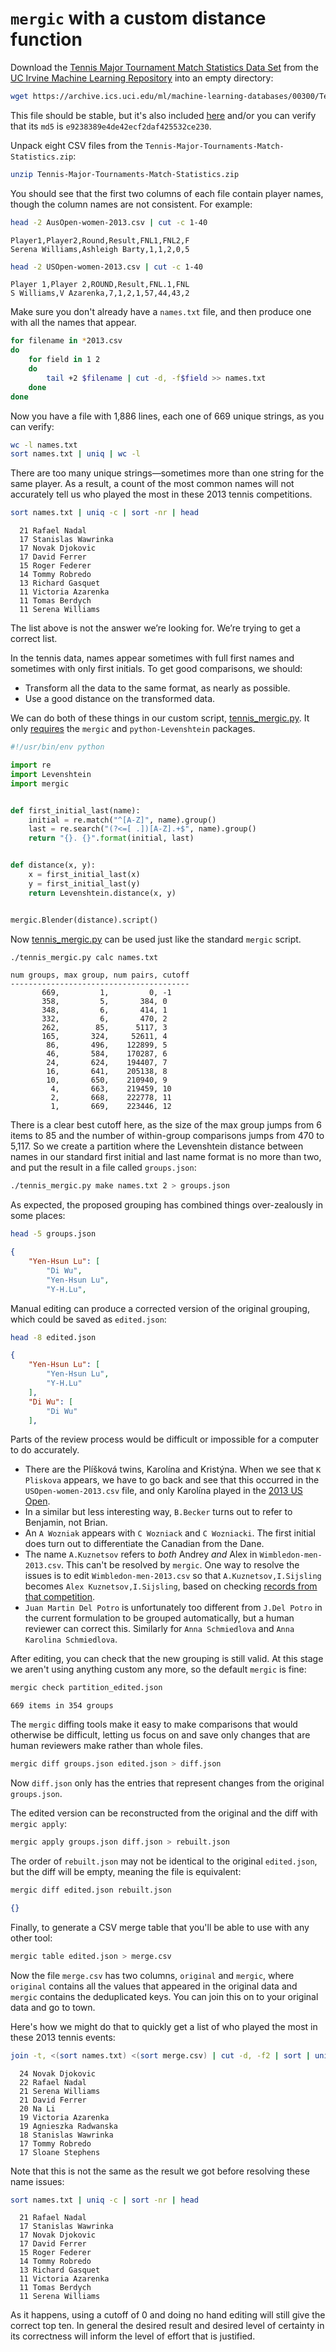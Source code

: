 # `mergic` with a custom distance function


Download the [Tennis Major Tournament Match Statistics Data Set](https://archive.ics.uci.edu/ml/datasets/Tennis+Major+Tournament+Match+Statistics) from the [UC Irvine Machine Learning Repository](https://archive.ics.uci.edu/ml/) into an empty directory:

```bash
wget https://archive.ics.uci.edu/ml/machine-learning-databases/00300/Tennis-Major-Tournaments-Match-Statistics.zip
```

This file should be stable, but it's also included [here](Tennis-Major-Tournaments-Match-Statistics.zip) and/or you can verify that its `md5` is `e9238389e4de42ecf2daf425532ce230`.


Unpack eight CSV files from the `Tennis-Major-Tournaments-Match-Statistics.zip`:

```bash
unzip Tennis-Major-Tournaments-Match-Statistics.zip
```


You should see that the first two columns of each file contain player names, though the column names are not consistent. For example:

```bash
head -2 AusOpen-women-2013.csv | cut -c 1-40
```

```text
Player1,Player2,Round,Result,FNL1,FNL2,F
Serena Williams,Ashleigh Barty,1,1,2,0,5
```

```bash
head -2 USOpen-women-2013.csv | cut -c 1-40
```

```text
Player 1,Player 2,ROUND,Result,FNL.1,FNL
S Williams,V Azarenka,7,1,2,1,57,44,43,2
```


Make sure you don't already have a `names.txt` file, and then produce one with all the names that appear.

```bash
for filename in *2013.csv
do
    for field in 1 2
    do
        tail +2 $filename | cut -d, -f$field >> names.txt
    done
done
```


Now you have a file with 1,886 lines, each one of 669 unique strings, as you can verify:

```bash
wc -l names.txt
sort names.txt | uniq | wc -l
```


There are too many unique strings—sometimes more than one string for the same player. As a result, a count of the most common names will not accurately tell us who played the most in these 2013 tennis competitions.


```bash
sort names.txt | uniq -c | sort -nr | head
```

```text
  21 Rafael Nadal
  17 Stanislas Wawrinka
  17 Novak Djokovic
  17 David Ferrer
  15 Roger Federer
  14 Tommy Robredo
  13 Richard Gasquet
  11 Victoria Azarenka
  11 Tomas Berdych
  11 Serena Williams
```

The list above is not the answer we’re looking for. We’re trying to get a correct list.


In the tennis data, names appear sometimes with full first names and sometimes with only first initials. To get good comparisons, we should:

 * Transform all the data to the same format, as nearly as possible.
 * Use a good distance on the transformed data.

We can do both of these things in our custom script, [tennis_mergic.py](tennis_mergic.py). It only [requires](requirements.txt) the `mergic` and `python-Levenshtein` packages.

```python
#!/usr/bin/env python

import re
import Levenshtein
import mergic


def first_initial_last(name):
    initial = re.match("^[A-Z]", name).group()
    last = re.search("(?<=[ .])[A-Z].+$", name).group()
    return "{}. {}".format(initial, last)


def distance(x, y):
    x = first_initial_last(x)
    y = first_initial_last(y)
    return Levenshtein.distance(x, y)


mergic.Blender(distance).script()
```


Now [tennis_mergic.py](tennis_mergic.py) can be used just like the standard `mergic` script.

```bash
./tennis_mergic.py calc names.txt
```

```text
num groups, max group, num pairs, cutoff
----------------------------------------
       669,         1,         0, -1
       358,         5,       384, 0
       348,         6,       414, 1
       332,         6,       470, 2
       262,        85,      5117, 3
       165,       324,     52611, 4
        86,       496,    122899, 5
        46,       584,    170287, 6
        24,       624,    194407, 7
        16,       641,    205138, 8
        10,       650,    210940, 9
         4,       663,    219459, 10
         2,       668,    222778, 11
         1,       669,    223446, 12
```

There is a clear best cutoff here, as the size of the max group jumps from 6 items to 85 and the number of within-group comparisons jumps from 470 to 5,117. So we create a partition where the Levenshtein distance between names in our standard first initial and last name format is no more than two, and put the result in a file called `groups.json`:

```bash
./tennis_mergic.py make names.txt 2 > groups.json
```

As expected, the proposed grouping has combined things over-zealously in some places:

```bash
head -5 groups.json
```

```json
{
    "Yen-Hsun Lu": [
        "Di Wu",
        "Yen-Hsun Lu",
        "Y-H.Lu",
```


Manual editing can produce a corrected version of the original grouping, which could be saved as `edited.json`:

```bash
head -8 edited.json
```

```json
{
    "Yen-Hsun Lu": [
        "Yen-Hsun Lu",
        "Y-H.Lu"
    ],
    "Di Wu": [
        "Di Wu"
    ],
```

Parts of the review process would be difficult or impossible for a computer to do accurately.

 * There are the Plíšková twins, Karolína and Kristýna. When we see that `K Pliskova` appears, we have to go back and see that this occurred in the `USOpen-women-2013.csv` file, and only Karolína played in the [2013 US Open](http://en.wikipedia.org/wiki/2013_US_Open_%E2%80%93_Women%27s_Singles).
 * In a similar but less interesting way, `B.Becker` turns out to refer to Benjamin, not Brian.
 * An `A Wozniak` appears with `C Wozniack` and `C Wozniacki`. The first initial does turn out to differentiate the Canadian from the Dane.
 * The name `A.Kuznetsov` refers to *both* Andrey *and* Alex in `Wimbledon-men-2013.csv`. This can't be resolved by `mergic`. One way to resolve the issues is to edit `Wimbledon-men-2013.csv` so that `A.Kuznetsov,I.Sijsling` becomes `Alex Kuznetsov,I.Sijsling`, based on checking [records from that competition](http://en.wikipedia.org/wiki/2013_Wimbledon_Championships_%E2%80%93_Men%27s_Singles).
 * `Juan Martin Del Potro` is unfortunately too different from `J.Del Potro` in the current formulation to be grouped automatically, but a human reviewer can correct this. Similarly for `Anna Schmiedlova` and `Anna Karolina Schmiedlova`.


After editing, you can check that the new grouping is still valid. At this stage we aren't using anything custom any more, so the default `mergic` is fine:

```bash
mergic check partition_edited.json
```

```text
669 items in 354 groups
```

The `mergic` diffing tools make it easy to make comparisons that would otherwise be difficult, letting us focus on and save only changes that are human reviewers make rather than whole files.


```bash
mergic diff groups.json edited.json > diff.json
```

Now `diff.json` only has the entries that represent changes from the original `groups.json`.

The edited version can be reconstructed from the original and the diff with `mergic apply`:

```bash
mergic apply groups.json diff.json > rebuilt.json
```

The order of `rebuilt.json` may not be identical to the original `edited.json`, but the diff will be empty, meaning the file is equivalent:

```bash
mergic diff edited.json rebuilt.json
```

```json
{}
```

Finally, to generate a CSV merge table that you'll be able to use with any other tool:

```bash
mergic table edited.json > merge.csv
```

Now the file `merge.csv` has two columns, `original` and `mergic`, where `original` contains all the values that appeared in the original data and `mergic` contains the deduplicated keys. You can join this on to your original data and go to town.

Here's how we might do that to quickly get a list of who played the most in these 2013 tennis events:

```bash
join -t, <(sort names.txt) <(sort merge.csv) | cut -d, -f2 | sort | uniq -c | sort -nr | head
```

```text
  24 Novak Djokovic
  22 Rafael Nadal
  21 Serena Williams
  21 David Ferrer
  20 Na Li
  19 Victoria Azarenka
  19 Agnieszka Radwanska
  18 Stanislas Wawrinka
  17 Tommy Robredo
  17 Sloane Stephens
```

Note that this is not the same as the result we got before resolving these name issues:

```bash
sort names.txt | uniq -c | sort -nr | head
```

```text
  21 Rafael Nadal
  17 Stanislas Wawrinka
  17 Novak Djokovic
  17 David Ferrer
  15 Roger Federer
  14 Tommy Robredo
  13 Richard Gasquet
  11 Victoria Azarenka
  11 Tomas Berdych
  11 Serena Williams
```

As it happens, using a cutoff of 0 and doing no hand editing will still give the correct top ten. In general the desired result and desired level of certainty in its correctness will inform the level of effort that is justified.
